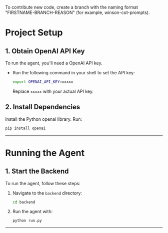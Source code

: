 To contribute new code, create a branch with the naming format "FIRSTNAME-BRANCH-REASON" (for example, winson-cot-prompts).

# Project Setup

## 1. Obtain OpenAI API Key

To run the agent, you'll need a OpenAI API key.

- Run the following command in your shell to set the API key:

  ```bash
  export OPENAI_API_KEY=xxxxx
  ```

  Replace `xxxxx` with your actual API key.

## 2. Install Dependencies

Install the Python openai library. Run:

  ```bash
  pip install openai
  ```

---

# Running the Agent

## 1. Start the Backend

To run the agent, follow these steps:

1. Navigate to the `backend` directory:

   ```bash
   cd backend
   ```

2. Run the agent with:

   ```bash
   python run.py
   ```

---
